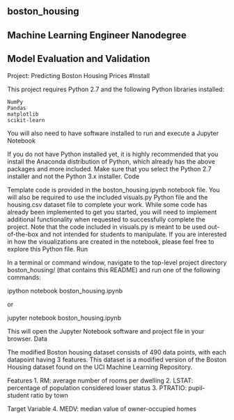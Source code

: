 ## boston_housing
## Machine Learning Engineer Nanodegree
## Model Evaluation and Validation
Project: Predicting Boston Housing Prices
#Install

This project requires Python 2.7 and the following Python libraries installed:

    NumPy
    Pandas
    matplotlib
    scikit-learn

You will also need to have software installed to run and execute a Jupyter Notebook

If you do not have Python installed yet, it is highly recommended that you install the Anaconda distribution of Python, which already has the above packages and more included. Make sure that you select the Python 2.7 installer and not the Python 3.x installer.
Code

Template code is provided in the boston_housing.ipynb notebook file. You will also be required to use the included visuals.py Python file and the housing.csv dataset file to complete your work. While some code has already been implemented to get you started, you will need to implement additional functionality when requested to successfully complete the project. Note that the code included in visuals.py is meant to be used out-of-the-box and not intended for students to manipulate. If you are interested in how the visualizations are created in the notebook, please feel free to explore this Python file.
Run

In a terminal or command window, navigate to the top-level project directory boston_housing/ (that contains this README) and run one of the following commands:

ipython notebook boston_housing.ipynb

or

jupyter notebook boston_housing.ipynb

This will open the Jupyter Notebook software and project file in your browser.
Data

The modified Boston housing dataset consists of 490 data points, with each datapoint having 3 features. This dataset is a modified version of the Boston Housing dataset found on the UCI Machine Learning Repository.

Features 1. RM: average number of rooms per dwelling 2. LSTAT: percentage of population considered lower status 3. PTRATIO: pupil-student ratio by town

Target Variable 4. MEDV: median value of owner-occupied homes
